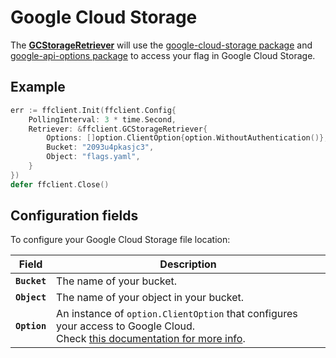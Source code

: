 # Google Cloud Storage

The [**GCStorageRetriever**](https://pkg.go.dev/github.com/thomaspoignant/go-feature-flag#GCStorageRetriever) will use
the [google-cloud-storage package](https://pkg.go.dev/cloud.google.com/go/storage)
and [google-api-options package](https://pkg.go.dev/google.golang.org/api/option) to access your flag in Google Cloud
Storage.

## Example

```go linenums="1"
err := ffclient.Init(ffclient.Config{
    PollingInterval: 3 * time.Second,
    Retriever: &ffclient.GCStorageRetriever{
	    Options: []option.ClientOption{option.WithoutAuthentication()},
		Bucket: "2093u4pkasjc3",
		Object: "flags.yaml",
	}
})
defer ffclient.Close()
```

## Configuration fields

To configure your Google Cloud Storage file location:

| Field        | Description                                                                                                                                                                    |
|--------------|--------------------------------------------------------------------------------------------------------------------------------------------------------------------------------|
| **`Bucket`** | The name of your bucket.                                                                                                                                                       |
| **`Object`** | The name of your object in your bucket.                                                                                                                                        |
| **`Option`** | An instance of `option.ClientOption` that configures your access to Google Cloud. <br> Check [this documentation for more info](https://cloud.google.com/docs/authentication). |

